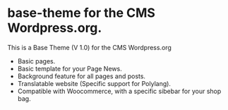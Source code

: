 # base-theme for the CMS Wordpress.org.

This is a Base Theme (V 1.0) for the CMS Wordpress.org

- Basic pages.
- Basic template for your Page News.
- Background feature for all pages and posts.
- Translatable website (Specific support for Polylang).
- Compatible with Woocommerce, with a specific sibebar for your shop bag.
